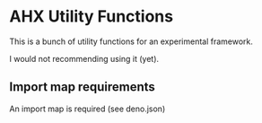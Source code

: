 # AHX Utility Functions

This is a bunch of utility functions for an experimental framework.

I would not recommending using it (yet).

## Import map requirements

An import map is required (see deno.json)

